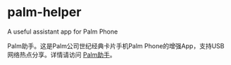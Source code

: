 # palm-helper
A useful assistant app for Palm Phone

Palm助手。这是Palm公司世纪经典卡片手机Palm Phone的增强App，支持USB网络热点分享。详情请访问 [Palm助手](https://superassist.net/guide/palm-assist.html)。
